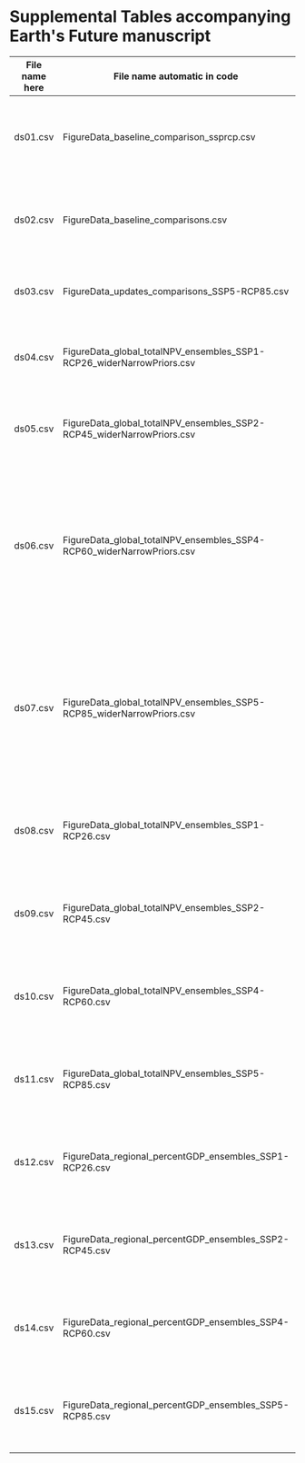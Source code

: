 # Supplemental Tables accompanying Earth's Future manuscript

| File name here | File name automatic in code | Description |
|---|---|---|
| ds01.csv | FigureData_baseline_comparison_ssprcp.csv | baseline comparisons with all SSP-RCP scenarios (main text Figure 3) |
| ds02.csv | FigureData_baseline_comparisons.csv | baseline comparisons verifying match to Original CIAM (Figure S3) |
| ds03.csv | FigureData_updates_comparisons_SSP5-RCP85.csv | baseline comparisons for SSP5-RCP85 (Figure S6) |
| ds04.csv | FigureData_global_totalNPV_ensembles_SSP1-RCP26_widerNarrowPriors.csv | percentiles of global NPV for the main text experiments, and those | using wider and narrow prior distributions for the CIAM parameters (SSP1-RCP2.6) |
| ds05.csv | FigureData_global_totalNPV_ensembles_SSP2-RCP45_widerNarrowPriors.csv | percentiles of global NPV for the main text experiments, and those | using wider and narrow prior distributions for the CIAM parameters (SSP2-RCP4.5) |
| ds06.csv | FigureData_global_totalNPV_ensembles_SSP4-RCP60_widerNarrowPriors.csv | percentiles of global NPV for the main text experiments, and those using wider and narrow prior distributions for the CIAM parameters (SSP4-RCP6.0) |
| ds07.csv | FigureData_global_totalNPV_ensembles_SSP5-RCP85_widerNarrowPriors.csv | percentiles of global NPV for the main text experiments, and those using wider and narrow prior distributions for the CIAM parameters (SSP5-RCP8.5) |
| ds08.csv | FigureData_global_totalNPV_ensembles_SSP1-RCP26.csv | percentiles of change in global NPV (main text Figure 4; SSP1-RCP2.6) |
| ds09.csv | FigureData_global_totalNPV_ensembles_SSP2-RCP45.csv | percentiles of change in global NPV (main text Figure 4; SSP2-RCP4.5) |
| ds10.csv | FigureData_global_totalNPV_ensembles_SSP4-RCP60.csv | percentiles of change in global NPV (main text Figure 4; SSP4-RCP6.0) |
| ds11.csv | FigureData_global_totalNPV_ensembles_SSP5-RCP85.csv | percentiles of change in global NPV (main text Figure 4; SSP5-RCP8.5) |
| ds12.csv | FigureData_regional_percentGDP_ensembles_SSP1-RCP26.csv | percentiles of percent change in regional NPV (Figure S9; SSP1-RCP2.6) |
| ds13.csv | FigureData_regional_percentGDP_ensembles_SSP2-RCP45.csv | percentiles of percent change in regional NPV (Figure S9; SSP2-RCP4.5) |
| ds14.csv | FigureData_regional_percentGDP_ensembles_SSP4-RCP60.csv | percentiles of percent change in regional NPV (Figure S9; SSP4-RCP6.0) |
| ds15.csv | FigureData_regional_percentGDP_ensembles_SSP5-RCP85.csv | percentiles of percent change in regional NPV (Figure S9; SSP5-RCP8.5) |
